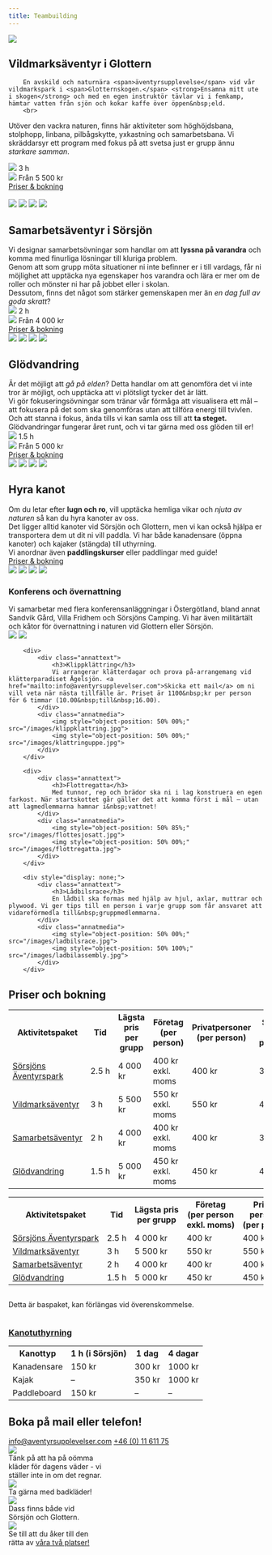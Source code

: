 ```yaml
---
title: Teambuilding
---
```


<div id="everything">
<img src="/images/teambuildingtitle.png">

<div id="allapaket">
<div class="paket">
	<div class="pakettext">
		<h2>Vildmarksäventyr i&nbsp;Glottern</h2>
		
		En avskild och naturnära <span>äventyrsupplevelse</span> vid vår vildmarkspark i <span>Glotternskogen.</span> <strong>Ensamna mitt ute i skogen</strong> och med en egen instruktör tävlar vi i femkamp, hämtar vatten från sjön och kokar kaffe över öppen&nbsp;eld. 
		<br>
 Utöver den vackra naturen, finns här aktiviteter som höghöjdsbana, stolphopp, linbana, pilbågskytte, yxkastning och samarbetsbana. Vi skräddarsyr ett program med fokus på att svetsa just er grupp ännu <i>starkare&nbsp;samman</i>.
		<div class="paketinfo">
			<div>
				<img src="/images/time.png">
				3&nbsp;h
			</div>
			<div>
				<img src="/images/money.png"> 
				Från&nbsp;5&nbsp;500&nbsp;kr
			</div>
			<a href="#pristabell" >Priser&nbsp;&&nbsp;bokning</a>
		</div>
	</div>
	<div class="paketmedia">  
		    <a href="/images/pilbage.jpg"><img src="/images/pilbage.jpg"></a>
			<a href="/images/stolphang.jpg"><img src="/images/stolphang.jpg"></a>
			<a href="/images/solitar.jpg"><img src="/images/solitar.jpg"></a>
			<a href="/images/rodd.jpg"><img src="/images/rodd.jpg"></a>
	</div>
</div>
<div class="paket">
	<div class="pakettext">
		<h2>Samarbetsäventyr i&nbsp;Sörsjön</h2>
		Vi designar samarbetsövningar som handlar om att <strong>lyssna på varandra</strong> och komma med finurliga lösningar till kluriga&nbsp;problem.
		<br>
		Genom att som grupp möta situationer ni inte befinner er i till vardags, får ni möjlighet att upptäcka nya egenskaper hos varandra och lära er mer om de roller och mönster ni har på jobbet eller i&nbsp;skolan.
		<br>
		Dessutom, finns det något som stärker gemenskapen mer än <i>en dag full av goda&nbsp;skratt</i>?
			<div class="paketinfo">
				<div>
					<img src="/images/time.png">
					2&nbsp;h
				</div>
				<div>
					<img src="/images/money.png">
					Från&nbsp;4&nbsp;000&nbsp;kr
				</div>
				<a href="#pristabell">Priser&nbsp;&&nbsp;bokning</a>
			</div>
	</div>
	<div class="paketmedia">
			<a href="/images/pojkar.jpg"><img src="/images/pojkarclean.jpg"></a>
			<a href="/images/stock.jpg"><img src="/images/stock.jpg"></a>
			<a href="/images/teamror.jpg"><img src="/images/teamror.jpg"></a>
			<a href="/images/labyrintnyhej.jpg"><img src="/images/labyrint.jpg" ></a>
	</div>
</div>
<div class="paket">
		<div class="pakettext">
			<h2>Glödvandring</h2>
			Är det möjligt att <em>gå på elden</em>? Detta handlar om att genomföra det vi inte tror är möjligt, och upptäcka att vi plötsligt tycker det är&nbsp;lätt.
			<br>
			Vi gör fokuseringsövningar som tränar vår förmåga att visualisera ett mål – att fokusera på det som ska genomföras utan att tillföra energi till tvivlen. Och att stanna i fokus, ända tills vi kan samla oss till att <strong>ta&nbsp;steget.</strong>
			<br>
			Glödvandringar fungerar året runt, och vi tar gärna med oss glöden till&nbsp;er!
			<div class="paketinfo">
				<div>
					<img src="/images/time.png" >
					1.5&nbsp;h
				</div>
				<div >
					<img src="/images/money.png">
					Från&nbsp;5&nbsp;000&nbsp;kr
				</div>
				<a href="#pristabell">Priser&nbsp;&&nbsp;bokning</a>
			</div>
		</div>
		<div class="paketmedia">  
					<a href="/images/glodvandring.jpg"><img src="/images/glodvandring.jpg"></a>
					<a href="/images/glas.jpg"><img src="/images/glas.jpg"></a> 
					<a href="/images/halsbryt.jpg"><img src="/images/halsbryt.jpg"></a>
					<a href="/images/elden.jpg"><img src="/images/elden.jpg"></a>
		</div>
</div>
<div class="paket">
	<div class="pakettext">
			<h2>Hyra kanot</h2>
			Om du letar efter <strong>lugn och ro</strong>, vill upptäcka hemliga vikar och <em>njuta av naturen</em> så kan du hyra kanoter av&nbsp;oss. 
			<br>
			Det ligger alltid kanoter vid Sörsjön och Glottern, men vi kan också hjälpa er transportera dem ut dit ni vill paddla. Vi har både kanadensare (öppna kanoter) och kajaker (stängda) till&nbsp;uthyrning.
			<br>
			Vi anordnar även <strong>paddlingskurser</strong> eller paddlingar med&nbsp;guide!
			<div class="paddelinfo">
			<a href="#kanot">Priser&nbsp;&&nbsp;bokning</a>
			</div>
	</div>
	<div class="paketmedia">
			<a href="/images/paddlinggrabbar.jpg"><img style="object-position: 50% 100%;" src="/images/paddlinggrabbar.jpg"></a>
			<a href="/images/kajak.jpg"><img src="/images/kajak.jpg"></a>
			<a href="/images/kajakvatten.jpg"><img src="/images/kajakvatten.jpg"></a> 
			<a href="/images/kanothyra.jpg"><img src="/images/kanothyra.jpg"></a> 
	</div>
</div>
</div>

<div id="annat">
		<div>
			<div class="annattext">
				<h3>Konferens och övernattning</h3> 
				Vi samarbetar med flera <span>konferensanläggningar</span> i Östergötland, bland annat Sandvik Gård, Villa Fridhem och Sörsjöns Camping. Vi har även militärtält och kåtor för övernattning i naturen vid Glottern eller&nbsp;Sörsjön. 
			</div>
			<div class="annatmedia">
				<img src="/images/mat.jpg">
				<img src="/images/sorsjonscamping.jpg">
			</div>
		</div>

		<div>
			<div class="annattext"> 
				<h3>Klippklättring</h3>
				Vi arrangerar klätterdagar och prova på-arrangemang vid klätterparadiset Ågelsjön. <a href="mailto:info@aventyrsupplevelser.com">Skicka ett mail</a> om ni vill veta när nästa tillfälle är. Priset är 1100&nbsp;kr per person för 6 timmar (10.00&nbsp;till&nbsp;16.00).
			</div> 
			<div class="annatmedia">
				<img style="object-position: 50% 00%;" src="/images/klippklattring.jpg">
				<img style="object-position: 50% 00%;" src="/images/klattringuppe.jpg">
			</div>
		</div>

		<div>
			<div class="annattext">
				<h3>Flottregatta</h3> 
				Med tunnor, rep och brädor ska ni i lag konstruera en egen farkost. När startskottet går gäller det att komma först i mål – utan att lagmedlemmarna hamnar i&nbsp;vattnet!
			</div> 
			<div class="annatmedia">
				<img style="object-position: 50% 85%;" src="/images/flottesjosatt.jpg">
				<img style="object-position: 50% 00%;" src="/images/flottregatta.jpg">
			</div>
		</div>

		<div style="display: none;"> 
			<div class="annattext">
				<h3>Lådbilsrace</h3> 
				En lådbil ska formas med hjälp av hjul, axlar, muttrar och plywood. Vi ger tips till en person i varje grupp som får ansvaret att vidareförmedla till&nbsp;gruppmedlemmarna. 
			</div>
			<div class="annatmedia">
				<img style="object-position: 50% 00%;" src="/images/ladbilsrace.jpg">
				<img style="object-position: 50% 100%;" src="/images/ladbilassembly.jpg">
			</div>
		</div>

</div>
<div id="pristabell">
	<h2>Priser och bokning</h2>
	<table id="desktoptable">
		<tr>
			<th>Aktivitetspaket</th>
			<th>Tid</th>
			<th>Lägsta pris per grupp</th>
			<th>Företag <span class='notbold'>(per person)</span> </th>
			<th>Privatpersoner <span class='notbold'>(per person)</span> </th>
			<th>Skolor <span class='notbold'>(per person)</span></th>
		</tr>
		<tr>
			<td><a href="#sorsjonsaventyrspark">Sörsjöns Äventyrspark</a></td>
			<td>2.5&nbsp;h</td>
			<td>4 000 kr</td>
			<td>400 kr exkl. moms</td>
			<td>400 kr</td>
			<td>300 kr</td>
		</tr>
		<tr>
			<td><a href="#aventyriglottern">Vildmarksäventyr</a></td>
			<td>3&nbsp;h</td>
			<td>5 500 kr</td>
			<td>550 kr exkl. moms</td>
			<td>550 kr</td>
			<td>400 kr</td>
		</tr>
		<tr>
			<td><a href="#teambuilding">Samarbetsäventyr</a></td>
			<td>2&nbsp;h</td>
			<td>4 000 kr</td>
			<td>400 kr exkl. moms</td>
			<td>400 kr</td>
			<td>300 kr</td>
		</tr>
		<tr>
			<td><a href="#glodvandring">Glödvandring</a></td>
			<td>1.5&nbsp;h</td>
			<td>5 000 kr</td>
			<td>450 kr exkl. moms</td>
			<td> 450 kr</td>
			<td>450 kr</td>
		</tr>
	</table>
	<table id="mobiltable">
		<tr>
			<th>Aktivitetspaket</th>
			<th>Tid</th>
			<th>Lägsta&nbsp;pris <br>per&nbsp;grupp</th>
			<th>Företag <span class='notbold'><br>(per&nbsp;person<br>exkl.&nbsp;moms)</span> </th>
			<th>Privat-<br>personer <span class='notbold'><br>(per&nbsp;person)</span> </th>
			<th>Skolor <span class='notbold'><br>(per&nbsp;person)</span></th>
		</tr>
		<tr>
			<td><a href="#sorsjonsaventyrspark">Sörsjöns&nbsp;Äventyrspark</a></td>
			<td>2.5&nbsp;h</td>
			<td>4&nbsp;000 kr</td>
			<td>400 kr</td>
			<td>400 kr</td>
			<td>300 kr</td>
		</tr>
		<tr>
			<td><a href="#aventyriglottern">Vildmarksäventyr</a></td>
			<td>3 h</td>
			<td>5 500 kr</td>
			<td>550 kr</td>
			<td>550 kr</td>
			<td>400 kr</td>
		</tr>
		<tr>
			<td><a href="#teambuilding">Samarbetsäventyr</a></td>
			<td>2 h</td>
			<td>4 000 kr</td>
			<td>400 kr</td>
			<td>400 kr</td>
			<td>300 kr</td>
		</tr>
		<tr>
			<td><a href="#glodvandring">Glödvandring</a></td>
			<td>1.5 h</td>
			<td>5 000 kr</td>
			<td>450 kr</td>
			<td> 450 kr</td>
			<td>450 kr</td>
		</tr>
	</table>
	<p style="display:inline-block;">
		Detta är baspaket, kan förlängas vid&nbsp;överenskommelse. 
	</p>
	<div id="kanotkontakt">
		<div id="kanot">
			<h3>
				<a href="#hyrakanot">Kanotuthyrning</a>
			</h3>
			<table>
				<tr> 
					<th>Kanottyp</th>
					<th>1&nbsp;h&nbsp;<span class="notbold">(i&nbsp;Sörsjön)</span></th>
					<th>1&nbsp;dag</th>
					<th>4&nbsp;dagar</th>
				</tr>
				<tr>
					<td>Kanadensare</td>
					<td>150&nbsp;kr</td>
					<td>300&nbsp;kr</td>
					<td>1000&nbsp;kr</td>
				</tr>
				<tr>
					<td>Kajak</td>
					<td>–</td>
					<td>350&nbsp;kr</td>
					<td>1000&nbsp;kr</td>
				</tr>
				<tr>
					<td>Paddleboard</td>
					<td>150&nbsp;kr</td>
					<td>–</td>
					<td>–</td>
				</tr>
			</table>
		</div>
		<div id="priskontakt">
			<h2>Boka på mail eller&nbsp;telefon!</h2>
				<div>
					<a href="mailto:info@aventyrsupplevelser.com">info@aventyrsupplevelser.com</a>
					<a href="tel:+461161175">+46&nbsp;(0)&nbsp;11&nbsp;611&nbsp;75</a>
				</div>
		</div>
	</div>
</div>
<div id="nardetardags">
	<div>
		<img src="/images/sturdyclothes.png">
		<div>
			Tänk på att ha på oömma<br class="midbr"> kläder för dagens väder - vi <br class="midbr">ställer inte in om det&nbsp;regnar.
		</div>
	</div>
	<div>
		<img src="/images/bathingclothes.png">
		<div>
			Ta gärna med&nbsp;badkläder!
		</div>
	</div>
	<div>
		<img src="/images/outhouse.png" class="dagsicon">
		<div>
			Dass finns både vid<br class="midbr">Sörsjön och&nbsp;Glottern.
		</div>
	</div>
	<div> 
		<img src="/images/mapiconwhite.png">
		<div>
			Se till att du åker till den<br class="midbr">rätta&nbsp;av&nbsp;<a href="#vagbeskrivningar">våra&nbsp;två&nbsp;platser!</a>
		</div>
	</div>
</div>

</div>
